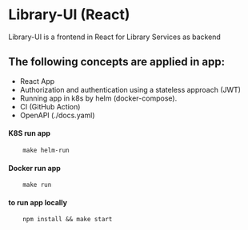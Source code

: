 # Library-UI (React)

Library-UI is a frontend in React for Library Services as backend

## The following concepts are applied in app:
- React App
- Authorization and authentication using a stateless approach (JWT)
- Running app in k8s by helm (docker-compose).
- CI (GitHub Action)
- OpenAPI (./docs.yaml)

#### K8S run app
```
    make helm-run
```

#### Docker run app
```
    make run
```

#### to run app locally
```
    npm install && make start
```